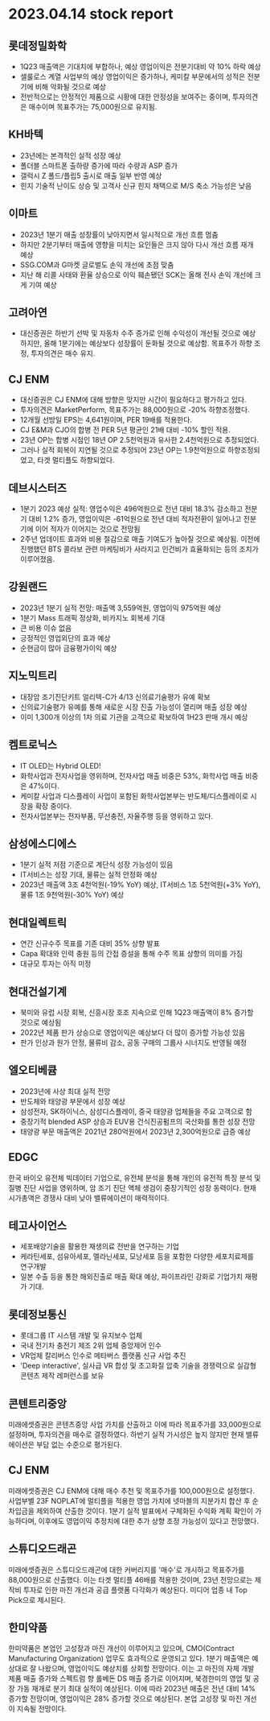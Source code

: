 # 2023.04.14 stock report
## 롯데정밀화학
- 1Q23 매출액은 기대치에 부합하나, 예상 영업이익은 전분기대비 약 10% 하락 예상
- 셀룰로스 계열 사업부의 예상 영업이익은 증가하나, 케미칼 부문에서의 성적은 전분기에 비해 악화될 것으로 예상
- 전반적으로는 안정적인 제품으로 시황에 대한 안정성을 보여주는 중이며, 투자의견은 매수이며 목표주가는 75,000원으로 유지됨.
## KH바텍
- 23년에는 본격적인 실적 성장 예상
- 폴더블 스마트폰 출하량 증가에 따라 수량과 ASP 증가
- 갤럭시 Z 폴드/플립5 출시로 매출 일부 반영 예상
- 힌지 기술적 난이도 상승 및 고객사 신규 힌지 채택으로 M/S 축소 가능성은 낮음
## 이마트
- 2023년 1분기 매출 성장률이 낮아지면서 일시적으로 개선 흐름 멈춤
- 하지만 2분기부터 매출에 영향을 미치는 요인들은 크지 않아 다시 개선 흐름 재개 예상
- SSG.COM과 G마켓 글로벌도 손익 개선에 초점 맞춤
- 지난 해 리콜 사태와 환율 상승으로 이익 훼손됐던 SCK는 올해 전사 손익 개선에 크게 기여 예상
## 고려아연
- 대신증권은 하반기 선박 및 자동차 수주 증가로 인해 수익성이 개선될 것으로 예상하지만, 올해 1분기에는 예상보다 성장률이 둔화될 것으로 예상함. 목표주가 하향 조정, 투자의견은 매수 유지.
## CJ ENM
- 대신증권은 CJ ENM에 대해 방향은 맞지만 시간이 필요하다고 평가하고 있다.
- 투자의견은 MarketPerform, 목표주가는 88,000원으로 -20% 하향조정했다.
- 12개월 선방일 EPS는 4,641원이며, PER 19배를 적용한다.
- CJ E&M과 CJO의 합병 전 PER 5년 평균인 21배 대비 -10% 할인 적용.
- 23년 OP는 합병 시점인 18년 OP 2.5천억원과 유사한 2.4천억원으로 추정되었다.
- 그러나 실적 회복이 지연될 것으로 추정되어 23년 OP는 1.9천억원으로 하향조정되었고, 타겟 멀티플도 하향되었다.
## 데브시스터즈
- 1분기 2023 예상 실적: 영업수익은 496억원으로 전년 대비 18.3% 감소하고 전분기 대비 1.2% 증가, 영업이익은 -61억원으로 전년 대비 적자전환이 일어나고 전분기에 이어 적자가 이어지는 것으로 전망됨
- 2주년 업데이트 효과와 비용 절감으로 매출 기여도가 높아질 것으로 예상됨. 이전에 진행했던 BTS 콜라보 관련 마케팅비가 사라지고 인건비가 효율화되는 등의 조치가 이루어졌음.
## 강원랜드
- 2023년 1분기 실적 전망: 매출액 3,559억원, 영업이익 975억원 예상
- 1분기 Mass 트래픽 정상화, 비카지노 회복세 기대
- 큰 비용 이슈 없음
- 긍정적인 영업외단의 효과 예상
- 순현금이 많아 금융평가이익 예상
## 지노믹트리
- 대장암 조기진단키트 얼리텍-C가 4/13 신의료기술평가 유예 확보
- 신의료기술평가 유예를 통해 새로운 시장 진출 가능성이 열리며 매출 성장 예상
- 이미 1,300개 이상의 1차 의료 기관을 고객으로 확보하여 1H23 판매 개시 예상
## 켐트로닉스
- IT OLED는 Hybrid OLED!
- 화학사업과 전자사업을 영위하며, 전자사업 매출 비중은 53%, 화학사업 매출 비중은 47%이다.
- 케미칼 사업과 디스플레이 사업이 포함된 화학사업본부는 반도체/디스플레이로 시장을 확장 중이다.
- 전자사업본부는 전자부품, 무선충전, 자율주행 등을 영위하고 있다.
## 삼성에스디에스
- 1분기 실적 저점 기준으로 계단식 성장 가능성이 있음
- IT서비스는 성장 기대, 물류는 실적 안정화 예상
- 2023년 매출액 3조 4천억원(-19% YoY) 예상, IT서비스 1조 5천억원(+3% YoY), 물류 1조 9천억원(-30% YoY) 예상
## 현대일렉트릭
- 연간 신규수주 목표를 기존 대비 35% 상향 발표
- Capa 확대와 인력 충원 등의 간접 증설을 통해 수주 목표 상향의 의미를 가짐
- 대규모 투자는 아직 미정
## 현대건설기계
- 북미와 유럽 시장 회복, 신흥시장 호조 지속으로 인해 1Q23 매출액이 8% 증가할 것으로 예상됨
- 2022년 제품 판가 상승으로 영업이익은 예상보다 더 많이 증가할 가능성 있음
- 판가 인상과 원가 안정, 물류비 감소, 공동 구매의 그룹사 시너지도 반영될 예정
## 엘오티베큠
- 2023년에 사상 최대 실적 전망
- 반도체와 태양광 부문에서 성장 예상
- 삼성전자, SK하이닉스, 삼성디스플레이, 중국 태양광 업체들을 주요 고객으로 함
- 중장기적 blended ASP 상승과 EUV용 건식진공펌프의 국산화를 통한 성장 전망
- 태양광 부문 매출액은 2021년 280억원에서 2023년 2,300억원으로 급증 예상
## EDGC
한국 바이오 유전체 빅데이터 기업으로, 유전체 분석을 통해 개인의 유전적 특징 분석 및 질병 진단 사업을 영위하며, 암 조기 진단 액체 생검이 중장기적인 성장 동력이다. 현재 시가총액은 경쟁사 대비 낮아 밸류에이션이 매력적이다.
## 테고사이언스
- 세포배양기술을 활용한 재생의료 전반을 연구하는 기업
- 케라틴세포, 섬유아세포, 멜라닌세포, 모낭세포 등을 포함한 다양한 세포치료제를 연구개발
- 일본 수출 등을 통한 해외진출로 매출 확대 예상, 파이프라인 강화로 기업가치 재평가 기대.
## 롯데정보통신
- 롯데그룹 IT 시스템 개발 및 유지보수 업체
- 국내 전기차 충전기 제조 2위 업체 중앙제어 인수
- VR업체 칼리버스 인수로 메타버스 플랫폼 신규 사업 추진
- 'Deep interactive', 실사급 VR 합성 및 초고화질 압축 기술을 경쟁력으로 실감형 콘텐츠 제작 레퍼런스를 보유
## 콘텐트리중앙
미래에셋증권은 콘텐츠중앙 사업 가치를 산출하고 이에 따라 목표주가를 33,000원으로 설정하며, 투자의견을 매수로 결정하였다. 하반기 실적 가시성은 높지 않지만 현재 밸류에이션은 부담 없는 수준으로 평가된다.
## CJ ENM
미래에셋증권은 CJ ENM에 대해 매수 추천 및 목표주가를 100,000원으로 설정했다. 사업부별 23F NOPLAT에 멀티플을 적용한 영업 가치에 넷마블의 지분가치 합산 후 순차입금을 제외하여 산출한 것이다. 1분기 실적 발표에서 구체화된 수익화 계획 확인이 가능하다며, 이후에도 영업이익 추정치에 대한 추가 상향 조정 가능성이 있다고 전망했다.
## 스튜디오드래곤
미래에셋증권은 스튜디오드래곤에 대한 커버리지를 '매수'로 개시하고 목표주가를 88,000원으로 산출했다. 이는 타겟 멀티플 46배를 적용한 것이며, 23년 전망으로는 제작비 투자로 인한 마진 개선과 공급 플랫폼 다각화가 예상된다. 미디어 업종 내 Top Pick으로 제시된다.
## 한미약품
한미약품은 본업인 고성장과 마진 개선이 이루어지고 있으며, CMO(Contract Manufacturing Organization) 업무도 효과적으로 운영되고 있다. 1분기 매출액은 예상대로 잘 나왔으며, 영업이익도 예상치를 상회할 전망이다. 이는 고 마진의 자체 개발 제품 매출 증가와 스펙트럼 향 롤베돈 DS 매출 증가로 이어지며, 북경한미의 영업 및 공장 가동 재개로 분기 최대 실적이 예상된다. 이에 따라 2023년 매출은 전년 대비 14% 증가할 전망이며, 영업이익은 28% 증가할 것으로 예상된다. 본업 고성장 및 마진 개선이 지속될 전망이다.